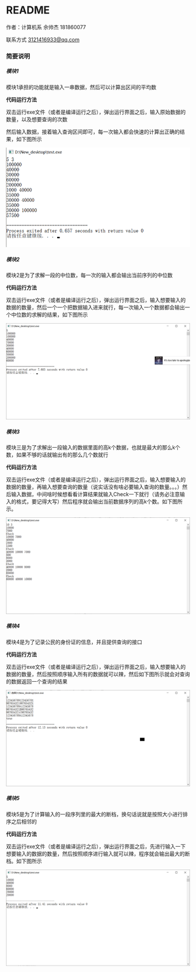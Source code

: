 # README

作者：计算机系 佘帅杰 181860077

联系方式 3121416933@qq.com

### 简要说明

##### 模块1

模块1承担的功能就是输入一串数据，然后可以计算出区间的平均数

**代码运行方法**

双击运行exe文件（或者是编译运行之后），弹出运行界面之后，输入原始数据的数量，以及想要查询的次数

然后输入数据，接着输入查询区间即可，每一次输入都会快速的计算出正确的结果，如下图所示

![image-20200102111238716](README.assets/image-20200102111238716.png)

##### 模块2

模块2是为了求解一段的中位数，每一次的输入都会输出当前序列的中位数

**代码运行方法**

双击运行exe文件（或者是编译运行之后），弹出运行界面之后，输入想要输入的数据的数量，然后一个一个把数据输入进来就行，每一次输入一个数据都会输出一个中位数的求解的结果，如下图所示

![image-20200102113043947](README.assets/image-20200102113043947.png)

##### 模块3

模块三是为了求解出一段输入的数据里面的高k个数据，也就是最大的那么k个数，如果不够的话就输出有的那么几个数就行

**代码运行方法**

双击运行exe文件（或者是编译运行之后），弹出运行界面之后，输入想要输入的数据的数量，再输入想要查询的数量（说实话没有啥必要输入查询的数量。。。）然后输入数据，中间啥时候想看看计算结果就输入Check一下就行（请务必注意输入的格式，要记得大写）然后程序就会输出当前数据序列的高k个数。如下图所示。

![image-20200102113352418](README.assets/image-20200102113352418.png)

##### 模块4

模块4是为了记录公民的身份证的信息，并且提供查询的接口

**代码运行方法**

双击运行exe文件（或者是编译运行之后），弹出运行界面之后，输入想要输入的数据的数量，然后按照顺序输入所有的数据就可以辣，然后如下图所示就会对查询的数据返回一个查询的结果

![image-20200102113802116](README.assets/image-20200102113802116.png)

##### 模块5

模块5是为了计算输入的一段序列里的最大的断档，换句话说就是按照大小进行排序之后相邻的

**代码运行方法**

双击运行exe文件（或者是编译运行之后），弹出运行界面之后，先进行输入一下想要输入的数据的数量，然后按照顺序进行输入就可以辣，程序就会输出最大的断档。如下图所示

![image-20200102113940286](README.assets/image-20200102113940286.png)
